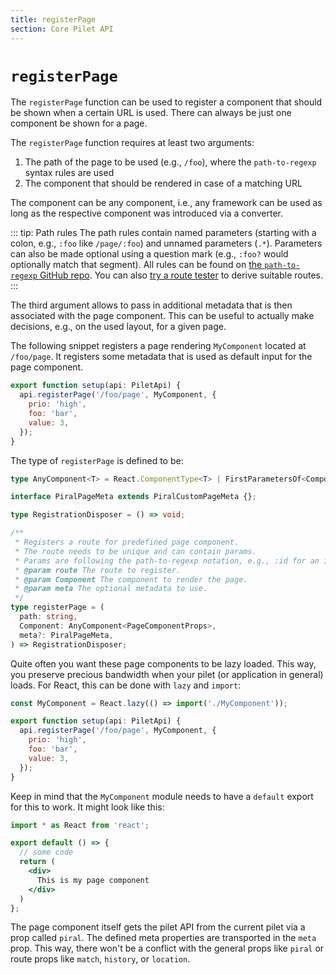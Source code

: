 ```yaml
---
title: registerPage
section: Core Pilet API
---
```


# `registerPage`

The `registerPage` function can be used to register a component that should be shown when a certain URL is used. There can always be just one component be shown for a page.

The `registerPage` function requires at least two arguments:

1. The path of the page to be used (e.g., `/foo`), where the `path-to-regexp` syntax rules are used
2. The component that should be rendered in case of a matching URL

The component can be any component, i.e., any framework can be used as long as the respective component was introduced via a converter.

::: tip: Path rules
The path rules contain named parameters (starting with a colon, e.g., `:foo` like `/page/:foo`) and unnamed parameters (`.*`). Parameters can also be made optional using a question mark (e.g., `:foo?` would optionally match that segment). All rules can be found on [the `path-to-regexp` GitHub repo](https://github.com/pillarjs/path-to-regexp). You can also [try a route tester](https://pshrmn.github.io/route-tester/#/) to derive suitable routes.
:::

The third argument allows to pass in additional metadata that is then associated with the page component. This can be useful to actually make decisions, e.g., on the used layout, for a given page.

The following snippet registers a page rendering `MyComponent` located at `/foo/page`. It registers some metadata that is used as default input for the page component.

```js
export function setup(api: PiletApi) {
  api.registerPage('/foo/page', MyComponent, {
    prio: 'high',
    foo: 'bar',
    value: 3,
  });
}
```

The type of `registerPage` is defined to be:

```ts
type AnyComponent<T> = React.ComponentType<T> | FirstParametersOf<ComponentConverters<T>>;

interface PiralPageMeta extends PiralCustomPageMeta {};

type RegistrationDisposer = () => void;

/**
 * Registers a route for predefined page component.
 * The route needs to be unique and can contain params.
 * Params are following the path-to-regexp notation, e.g., :id for an id parameter.
 * @param route The route to register.
 * @param Component The component to render the page.
 * @param meta The optional metadata to use.
 */
type registerPage = (
  path: string,
  Component: AnyComponent<PageComponentProps>,
  meta?: PiralPageMeta,
) => RegistrationDisposer;
```

Quite often you want these page components to be lazy loaded. This way, you preserve precious bandwidth when your pilet (or application in general) loads. For React, this can be done with `lazy` and `import`:

```js
const MyComponent = React.lazy(() => import('./MyComponent'));

export function setup(api: PiletApi) {
  api.registerPage('/foo/page', MyComponent, {
    prio: 'high',
    foo: 'bar',
    value: 3,
  });
}
```

Keep in mind that the `MyComponent` module needs to have a `default` export for this to work. It might look like this:

```jsx
import * as React from 'react';

export default () => {
  // some code
  return (
    <div>
      This is my page component
    </div>
  )
};
```

The page component itself gets the pilet API from the current pilet via a prop called `piral`. The defined meta properties are transported in the `meta` prop. This way, there won't be a conflict with the general props like `piral` or route props like `match`, `history`, or `location`.
